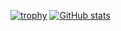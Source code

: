 [![trophy](https://github-profile-trophy.vercel.app/?username=alphaleadership)](https://github.com/ryo-ma/github-profile-trophy)
[![ GitHub stats](https://data-blake.vercel.app/api?username=anuraghazra)](https://github.com/anuraghazra/github-readme-stats)
<!--
**alphaleadership/alphaleadership** is a ✨ _special_ ✨ repository because its `README.md` (this file) appears on your GitHub profile.

Here are some ideas to get you started:

- 🔭 I’m currently working on ...
- 🌱 I’m currently learning ...
- 👯 I’m looking to collaborate on ...
- 🤔 I’m looking for help with ...
- 💬 Ask me about ...
- 📫 How to reach me: ...
- 😄 Pronouns: ...
- ⚡ Fun fact: ...
-->
